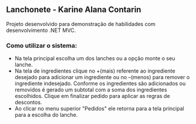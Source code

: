 ## Lanchonete - Karine Alana Contarin
Projeto desenvolvido para demonstração de habilidades com desenvolvimento .NET MVC.

### Como utilizar o sistema:

  - Na tela principal escolha um dos lanches ou a opção monte o seu lanche.
  - Na tela de ingredientes clique no +(mais) referente ao ingrediente desejado para adicionar um ingrediente ou no –(menos) para remover o ingrediente indesejado. Conforme os ingredientes são adicionados ou removidos é gerado um subtotal com a soma dos ingredientes escolhidos. Clique em finalizar pedido para aplicar as regras de descontos.
  - Ao clicar no menu superior "Pedidos" ele retorna para a tela principal para a escolha do lanche.
